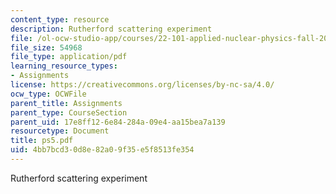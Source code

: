 ```yaml
---
content_type: resource
description: Rutherford scattering experiment
file: /ol-ocw-studio-app/courses/22-101-applied-nuclear-physics-fall-2003/4bb7bcd30d8e82a09f35e5f8513fe354_ps5.pdf
file_size: 54968
file_type: application/pdf
learning_resource_types:
- Assignments
license: https://creativecommons.org/licenses/by-nc-sa/4.0/
ocw_type: OCWFile
parent_title: Assignments
parent_type: CourseSection
parent_uid: 17e8ff12-6e84-284a-09e4-aa15bea7a139
resourcetype: Document
title: ps5.pdf
uid: 4bb7bcd3-0d8e-82a0-9f35-e5f8513fe354
---
```

Rutherford scattering experiment
